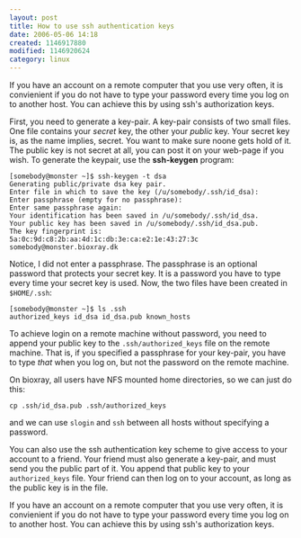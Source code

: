 ```yaml
---
layout: post
title: How to use ssh authentication keys
date: 2006-05-06 14:18
created: 1146917880
modified: 1146920624
category: linux
---
```


If you have an account on a remote computer that you use very
often, it is convienient if you do not have to type your password
every time you log on to another host. You can achieve this by using
ssh's authorization keys.

First, you need to generate a key-pair. A key-pair consists of two
small files. One file contains your _secret_ key, the other your
_public_ key. Your secret key is, as the name implies, secret. You
want to make sure noone gets hold of it. The public key is not secret
at all, you can post it on your web-page if you wish. To generate the
keypair, use the __ssh-keygen__ program:

    [somebody@monster ~]$ ssh-keygen -t dsa
    Generating public/private dsa key pair.
    Enter file in which to save the key (/u/somebody/.ssh/id_dsa):
    Enter passphrase (empty for no passphrase):
    Enter same passphrase again:
    Your identification has been saved in /u/somebody/.ssh/id_dsa.
    Your public key has been saved in /u/somebody/.ssh/id_dsa.pub.
    The key fingerprint is:
    5a:0c:9d:c8:2b:aa:4d:1c:db:3e:ca:e2:1e:43:27:3c
    somebody@monster.bioxray.dk

Notice, I did not enter a passphrase. The passphrase is an optional
password that protects your secret key. It is a password you have to
type every time your secret key is used. Now, the two files have been
created in `$HOME/.ssh`:

    [somebody@monster ~]$ ls .ssh
    authorized_keys id_dsa id_dsa.pub known_hosts

To achieve login on a remote machine without password, you need to
append your public key to the `.ssh/authorized_keys` file on the
remote machine. That is, if you specified a passphrase for your
key-pair, you have to type _that_ when you log on, but not the
password on the remote machine.

On bioxray, all users have NFS mounted home directories, so we can
just do this:

    cp .ssh/id_dsa.pub .ssh/authorized_keys

and we can use `slogin` and `ssh` between all hosts without specifying
a password.

You can also use the ssh authentication key scheme to give access to
your account to a friend. Your friend must also generate a key-pair,
and must send you the public part of it. You append that public key to
your `authorized_keys` file. Your friend can then log on to your
account, as long as the public key is in the file.

If you have an account on a remote computer that you use very often,
it is convienient if you do not have to type your password every time
you log on to another host. You can achieve this by using ssh's
authorization keys.
